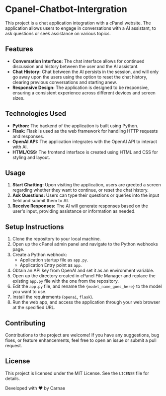 # Cpanel-Chatbot-Intergration

This project is a chat application integration with a cPanel website. The application allows users to engage in conversations with a AI assistant, to ask questions or seek assistance on various topics.

## Features

- **Conversation Interface:** The chat interface allows for continued discussion and history between the user and the AI assistant.
- **Chat History:** Chat between the AI persists in the session, and will only go away upon the users using the option to reset the chat history, clearing previous conversations and starting anew.
- **Responsive Design:** The application is designed to be responsive, ensuring a consistent experience across different devices and screen sizes.

## Technologies Used

- **Python:** The backend of the application is built using Python.
- **Flask:** Flask is used as the web framework for handling HTTP requests and responses.
- **OpenAI API:** The application integrates with the OpenAI API to interact with AI.
- **HTML/CSS:** The frontend interface is created using HTML and CSS for styling and layout.

## Usage

1. **Start Chatting:** Upon visiting the application, users are greeted a screen regarding whether they want to continue, or reset the chat history.
2. **Ask Questions:** Users can type their questions or queries into the input field and submit them to AI.
3. **Receive Responses:** The AI will generate responses based on the user's input, providing assistance or information as needed.

## Setup Instructions

1. Clone the repository to your local machine.
2. Open up the cPanel admin panel and navigate to the Python webhooks page.
3. Create a Python webhook:
   - Application startup file as `app.py`.
   - Application Entry point as `app`.
4. Obtain an API key from OpenAI and set it as an environment variable.
5. Open up the directory created in cPanel File Manager and replace the existing `app.py` file with the one from the repository.
6. Edit the `app.py` file, and rename the `{model_name_goes_here}` to the model you want to use.
7. Install the requirements (`openai`, `flask`).
8. Run the web app, and access the application through your web browser at the specified URL.

## Contributing

Contributions to the project are welcome! If you have any suggestions, bug fixes, or feature enhancements, feel free to open an issue or submit a pull request.

## License

This project is licensed under the MIT License. See the `LICENSE` file for details.

Developed with ❤️ by Carnae
